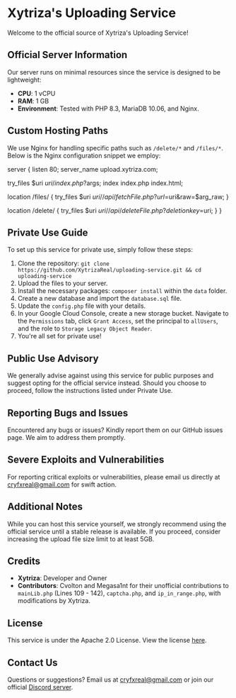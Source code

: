 # Xytriza's Uploading Service

Welcome to the official source of Xytriza's Uploading Service!

## Official Server Information

Our server runs on minimal resources since the service is designed to be lightweight:
- **CPU**: 1 vCPU
- **RAM**: 1 GB
- **Environment**: Tested with PHP 8.3, MariaDB 10.06, and Nginx.

## Custom Hosting Paths

We use Nginx for handling specific paths such as `/delete/*` and `/files/*`. Below is the Nginx configuration snippet we employ:

server {
  listen 80;
  server_name upload.xytriza.com;

  try_files $uri $uri/ index.php?$args;
  index index.php index.html;
  
  location /files/ {
    try_files $uri $uri/ /api/fetchFile.php?url=$uri&raw=$arg_raw;
  }
  
  location /delete/ {
    try_files $uri $uri/ /api/deleteFile.php?deletionkey=$uri;
  }
}

## Private Use Guide

To set up this service for private use, simply follow these steps:

1. Clone the repository: `git clone https://github.com/XytrizaReal/uploading-service.git && cd uploading-service`
2. Upload the files to your server.
3. Install the necessary packages: `composer install` within the `data` folder.
4. Create a new database and import the `database.sql` file.
5. Update the `config.php` file with your details.
6. In your Google Cloud Console, create a new storage bucket. Navigate to the `Permissions` tab, click `Grant Access`, set the principal to `allUsers`, and the role to `Storage Legacy Object Reader`.
7. You're all set for private use!

## Public Use Advisory

We generally advise against using this service for public purposes and suggest opting for the official service instead. Should you choose to proceed, follow the instructions listed under Private Use.

## Reporting Bugs and Issues

Encountered any bugs or issues? Kindly report them on our GitHub issues page. We aim to address them promptly.

## Severe Exploits and Vulnerabilities

For reporting critical exploits or vulnerabilities, please email us directly at cryfxreal@gmail.com for swift action.

## Additional Notes

While you can host this service yourself, we strongly recommend using the official service until a stable release is available. If you proceed, consider increasing the upload file size limit to at least 5GB.

## Credits

- **Xytriza**: Developer and Owner
- **Contributors**: Cvolton and Megasa1nt for their unofficial contributions to `mainLib.php` (Lines 109 - 142), `captcha.php`, and `ip_in_range.php`, with modifications by Xytriza.

## License

This service is under the Apache 2.0 License. View the license [here](https://github.com/Xytrizareal/uploading-service/blob/master/LICENSE.txt).

## Contact Us

Questions or suggestions? Email us at cryfxreal@gmail.com or join our official [Discord server](https://upload.xytriza.com/discord).
